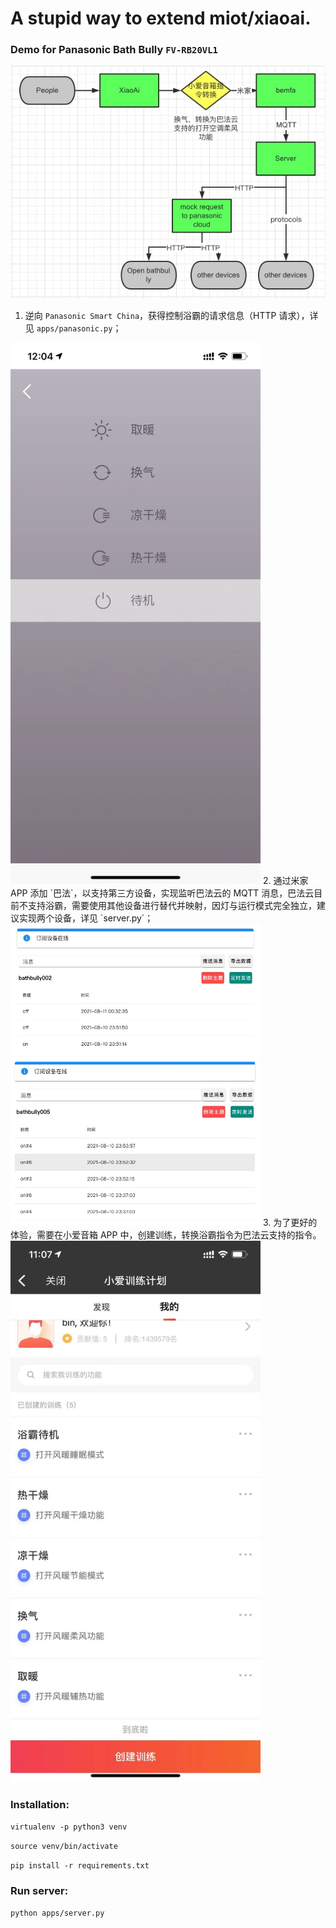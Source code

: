 # A stupid way to extend miot/xiaoai. 

### Demo for Panasonic Bath Bully `FV-RB20VL1`

<img src="./images/toplogy.jpg" width="640">

1. 逆向 `Panasonic Smart China`，获得控制浴霸的请求信息（HTTP 请求），详见 `apps/panasonic.py`；
<img src="./images/panasonic.jpeg" width="400">
2. 通过米家 APP 添加 `巴法`，以支持第三方设备，实现监听巴法云的 MQTT 消息，巴法云目前不支持浴霸，需要使用其他设备进行替代并映射，因灯与运行模式完全独立，建议实现两个设备，详见 `server.py`；
<img src="./images/light.jpg" width="400">
<img src="./images/running_mode.jpg" width="400">
3. 为了更好的体验，需要在小爱音箱 APP 中，创建训练，转换浴霸指令为巴法云支持的指令。
<img src="./images/command_transform.jpeg" width="400">

### Installation:

`virtualenv -p python3 venv`

`source venv/bin/activate`

`pip install -r requirements.txt`

### Run server:

`python apps/server.py`
